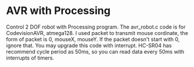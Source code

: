 # AVR with Processing
Control 2 DOF robot with Processing program. The avr_robot.c code is for CodevisionAVR, atmega128. I used packet to transmit mouse cordinate, the form of packet is 0, mouseX, mouseY. If the packet doesn't start with 0, ignore that. You may upgrade this code with interrupt. HC-SR04 has recommend cycle period as 50ms, so you can read data every 50ms with interrupts of timers.
